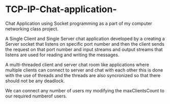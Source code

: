 # TCP-IP-Chat-application-
Chat Application using Socket programming as a part of my computer networking class project.

A Single Client and Single Server chat application developed by a creating a Server socket that listens on specific port number and then the client sends the request on that port number and input streams and output streams that listens are used for reading and writing the messages.  


A multi-threaded client and server chat room like applications where multiple clients can connect to server and chat with each other this is done with the use of threads and the threads are also syncronized so that there should not be any deadlock.

We can connect any number of users my modifying the maxClientsCount to our required numberof users.
